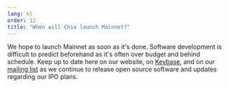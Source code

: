```yaml
---
lang: nl
order: 12
title: "When will Chia launch Mainnet?"
---
```


We hope to launch Mainnet as soon as it's done. Software development is difficult to predict beforehand as it's often over budget and behind schedule. Keep up to date here on our website, on [Keybase](https://keybase.io/team/chia_network.public), and on our [mailing list](https://www.chia.net/community/) as we continue to release open source software and updates regarding our IPO plans.
